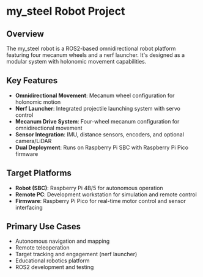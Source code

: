 # my_steel Robot Project

## Overview
The my_steel robot is a ROS2-based omnidirectional robot platform featuring four mecanum wheels and a nerf launcher. It's designed as a modular system with holonomic movement capabilities.

## Key Features
- **Omnidirectional Movement**: Mecanum wheel configuration for holonomic motion
- **Nerf Launcher**: Integrated projectile launching system with servo control
- **Mecanum Drive System**: Four-wheel mecanum configuration for omnidirectional movement
- **Sensor Integration**: IMU, distance sensors, encoders, and optional camera/LiDAR
- **Dual Deployment**: Runs on Raspberry Pi SBC with Raspberry Pi Pico firmware

## Target Platforms
- **Robot (SBC)**: Raspberry Pi 4B/5 for autonomous operation
- **Remote PC**: Development workstation for simulation and remote control
- **Firmware**: Raspberry Pi Pico for real-time motor control and sensor interfacing

## Primary Use Cases
- Autonomous navigation and mapping
- Remote teleoperation
- Target tracking and engagement (nerf launcher)
- Educational robotics platform
- ROS2 development and testing